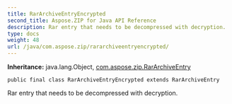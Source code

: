 ```yaml
---
title: RarArchiveEntryEncrypted
second_title: Aspose.ZIP for Java API Reference
description: Rar entry that needs to be decompressed with decryption.
type: docs
weight: 48
url: /java/com.aspose.zip/rararchiveentryencrypted/
---
```


**Inheritance:**
java.lang.Object, [com.aspose.zip.RarArchiveEntry](../../com.aspose.zip/rararchiveentry)
```
public final class RarArchiveEntryEncrypted extends RarArchiveEntry
```

Rar entry that needs to be decompressed with decryption.
